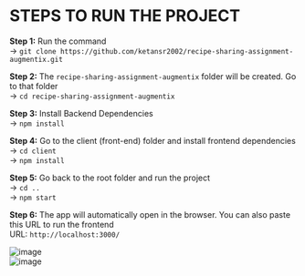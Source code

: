 # STEPS TO RUN THE PROJECT

**Step 1:** Run the command  
  -> `git clone https://github.com/ketansr2002/recipe-sharing-assignment-augmentix.git`
  
**Step 2:** The `recipe-sharing-assignment-augmentix` folder will be created. Go to that folder  
  -> `cd recipe-sharing-assignment-augmentix`
  
**Step 3:** Install Backend Dependencies  
  -> `npm install`
  
**Step 4:** Go to the client (front-end) folder and install frontend dependencies  
  -> `cd client`  
  -> `npm install`
  
**Step 5:** Go back to the root folder and run the project  
  -> `cd ..`  
  -> `npm start`
  
**Step 6:** The app will automatically open in the browser. You can also paste this URL to run the frontend  
  URL: `http://localhost:3000/`
  
![image](https://github.com/user-attachments/assets/f82c469e-63bf-45fe-ad83-673e3f58367f)  
![image](https://github.com/user-attachments/assets/b1e56834-ec35-45b5-89a9-648cedc7f9ff)

